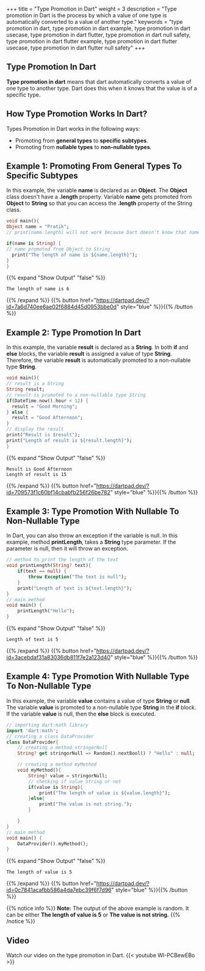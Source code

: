 +++
title = "Type Promotion in Dart"
weight = 3
description = "Type promotion in Dart is the process by which a value of one type is automatically converted to a value of another type."
keywords = "type promotion in dart, type promotion in dart example, type promotion in dart usecase, type promotion in dart flutter, type promotion in dart null safety, type promotion in dart flutter example, type promotion in dart flutter usecase, type promotion in dart flutter null safety"
+++

## Type Promotion In Dart
**Type promotion in dart** means that dart automatically converts a value of one type to another type. Dart does this when it knows that the value is of a specific type. 

## How Type Promotion Works In Dart?
Types Promotion in Dart works in the following ways:
- Promoting from **general types** to **specific subtypes**.
- Promoting from **nullable types** to **non-nullable types**.

## Example 1: Promoting From General Types To Specific Subtypes
In this example, the variable **name** is declared as an **Object**. The **Object** class doesn't have a **.length** property. Variable **name** gets promoted from **Object** to **String** so that you can access the **.length** property of the String class.

```dart
void main(){
Object name = "Pratik";
// print(name.length) will not work because Dart doesn't know that name is a String

if(name is String) {
// name promoted from Object to String
  print("The length of name is ${name.length}");
}
}
```
{{% expand "Show Output" "false" %}}
````plaintext
The length of name is 6
````
{{% /expand %}}
{{% button href="https://dartpad.dev/?id=7a6d740ee6ae02f6884d45d0953bbe0d" style="blue" %}}{{% /button %}}


## Example 2: Type Promotion In Dart
In this example, the variable **result** is declared as a **String**. In both **if** and **else** blocks, the variable **result** is assigned a value of type **String**. Therefore, the variable **result** is automatically promoted to a non-nullable type **String**.
```dart
void main(){
// result is a String
String result;
// result is promoted to a non-nullable type String
if(DateTime.now().hour < 12) {
  result = "Good Morning";
} else {
  result = "Good Afternoon";
}
// display the result
print("Result is $result");
print("Length of result is ${result.length}");
}
```
{{% expand "Show Output" "false" %}}
````plaintext
Result is Good Afternoon
Length of result is 15
````
{{% /expand %}}
{{% button href="https://dartpad.dev/?id=709573f1c60bf14cbabfb256f26be782" style="blue" %}}{{% /button %}}

## Example 3: Type Promotion With Nullable To Non-Nullable Type
In Dart, you can also throw an exception if the variable is null. In this example, method **printLength**, takes a **String** type parameter. If the parameter is null, then it will throw an exception.
```dart
// method to print the length of the text
void printLength(String? text){
    if(text == null) {
        throw Exception("The text is null");
    }
    print("Length of text is ${text.length}");
}
// main method
void main() {
    printLength("Hello");
}
```
{{% expand "Show Output" "false" %}}
````plaintext
Length of text is 5
````
{{% /expand %}}
{{% button href="https://dartpad.dev/?id=3acebdaf31a83036db811f7e2a123d40" style="blue" %}}{{% /button %}}

## Example 4: Type Promotion With Nullable Type To Non-Nullable Type
In this example, the variable **value** contains a value of type **String** or **null**. The variable **value** is promoted to a non-nullable type **String** in the **if** block. If the variable **value** is null, then the **else** block is executed.

```dart
// importing dart:math library
import 'dart:math';
// creating a class DataProvider
class DataProvider{
    // creating a method stringorNull
    String? get stringorNull => Random().nextBool() ? "Hello" : null;

    // creating a method myMethod
    void myMethod(){
        String? value = stringorNull;
        // checking if value String or not
        if(value is String){
            print("The length of value is ${value.length}");
        }else{
            print("The value is not string.");
        }

    }
}
// main method
void main() {
    DataProvider().myMethod();
}
```
{{% expand "Show Output" "false" %}}
````plaintext
The length of value is 5
````
{{% /expand %}}
{{% button href="https://dartpad.dev/?id=0c7841acafbb586a4da7ebc39f6f7d96" style="blue" %}}{{% /button %}}

{{% notice info %}}
**Note:** The output of the above example is random. It can be either **The length of value is 5** or **The value is not string.**
{{% /notice %}}



## Video
Watch our video on the type promotion in Dart.
{{< youtube WI-PCBewEBo >}}

